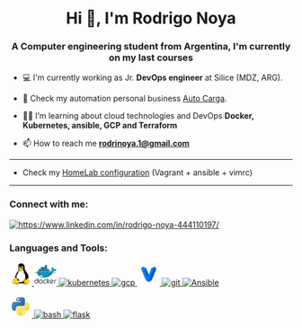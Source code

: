 <h1 align="center">Hi 👋, I'm Rodrigo Noya</h1>
<h3 align="center">A Computer engineering student from Argentina, I'm currently on my last courses</h3>

- :computer: I'm currently working as Jr. **DevOps engineer** at Silice (MDZ, ARG).

- 🤝 Check my automation personal business [Auto Carga](https://github.com/Noyarodrigo/Gestion-Usuarios).

- 👨‍💻 I’m learning about cloud technologies and DevOps **Docker, Kubernetes, ansible, GCP and Terraform**

- 📫 How to reach me **rodrinoya.1@gmail.com**

---

- Check my [HomeLab configuration](https://github.com/Noyarodrigo/Vagrant-Ansible-homelab) (Vagrant + ansible + vimrc)

---

<h3 align="left">Connect with me:</h3>
<p align="left">
<a href="https://linkedin.com/in/https://www.linkedin.com/in/rodrigo-noya-444110197/" target="blank"><img align="center" src="https://raw.githubusercontent.com/rahuldkjain/github-profile-readme-generator/master/src/images/icons/Social/linked-in-alt.svg" alt="https://www.linkedin.com/in/rodrigo-noya-444110197/" height="30" width="40" /></a>
</p>

<h3 align="left">Languages and Tools:</h3>
<p align="left">
<a href="https://www.linux.org/" target="_blank" rel="noreferrer"> <img src="https://raw.githubusercontent.com/devicons/devicon/master/icons/linux/linux-original.svg" alt="linux" width="40" height="40"/> </a> <a href="https://www.docker.com/" target="_blank" rel="noreferrer"> <img src="https://raw.githubusercontent.com/devicons/devicon/master/icons/docker/docker-original-wordmark.svg" alt="docker" width="40" height="40"/> </a><a href="https://kubernetes.io" target="_blank" rel="noreferrer"> <img src="https://www.vectorlogo.zone/logos/kubernetes/kubernetes-icon.svg" alt="kubernetes" width="40" height="40"/> </a><a href="https://cloud.google.com" target="_blank" rel="noreferrer"> <img src="https://www.vectorlogo.zone/logos/google_cloud/google_cloud-icon.svg" alt="gcp" width="40" height="40"/> </a><a href="https://www.vagrantup.com/" target="_blank" rel="noreferrer"> <img src="https://raw.githubusercontent.com/github/explore/80688e429a7d4ef2fca1e82350fe8e3517d3494d/topics/vagrant/vagrant.png" alt="Vagrant" width="40" height="40"/> </a><a href="https://git-scm.com/" target="_blank" rel="noreferrer"> <img src="https://www.vectorlogo.zone/logos/git-scm/git-scm-icon.svg" alt="git" width="40" height="40"/> </a><a href="https://www.ansible.com" target="_blank" rel="noreferrer"> <img src="https://e7.pngegg.com/pngimages/47/29/png-clipart-ansible-devops-toolchain-software-deployment-triangle-logo-beta-angle-text-thumbnail.png" alt="Ansible" width="40" height="40"/></a></p>

<a href="https://www.python.org" target="_blank" rel="noreferrer"> <img src="https://raw.githubusercontent.com/devicons/devicon/master/icons/python/python-original.svg" alt="python" width="40" height="40"/> </a><a href="https://www.gnu.org/software/bash/" target="_blank" rel="noreferrer"> <img src="https://www.vectorlogo.zone/logos/gnu_bash/gnu_bash-icon.svg" alt="bash" width="40" height="40"/> </a><a href="https://flask.palletsprojects.com/" target="_blank" rel="noreferrer"> <img src="https://www.vectorlogo.zone/logos/pocoo_flask/pocoo_flask-icon.svg" alt="flask" width="40" height="40"/></a>
